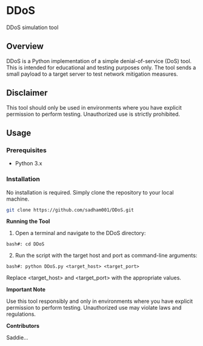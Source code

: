 # DDoS
DDoS simulation tool

## Overview

DDoS is a Python implementation of a simple denial-of-service (DoS) tool. This is intended for educational and testing purposes only. The tool sends a small payload to a target server to test network mitigation measures.

## Disclaimer

This tool should only be used in environments where you have explicit permission to perform testing. Unauthorized use is strictly prohibited.

## Usage

### Prerequisites

- Python 3.x

### Installation

No installation is required. Simply clone the repository to your local machine.

```bash
git clone https://github.com/sadham001/DDoS.git
```

**Running the Tool**

   1. Open a terminal and navigate to the DDoS directory:

```
bash#: cd DDoS
```
   2. Run the script with the target host and port as command-line arguments:
```
bash#: python DDoS.py <target_host> <target_port>
```
Replace <target_host> and <target_port> with the appropriate values.

**Important Note**

Use this tool responsibly and only in environments where you have explicit permission to perform testing. Unauthorized use may violate laws and regulations.

**Contributors**

Saddie...
